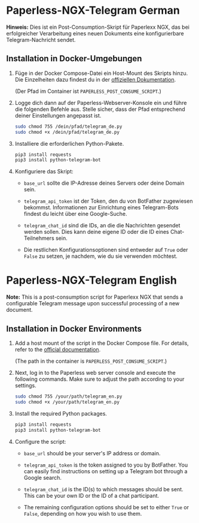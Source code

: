 # Paperless-NGX-Telegram German

**Hinweis:** Dies ist ein Post-Consumption-Skript für Paperlexx NGX, das bei erfolgreicher Verarbeitung eines neuen Dokuments eine konfigurierbare Telegram-Nachricht sendet.

## Installation in Docker-Umgebungen

1. Füge in der Docker Compose-Datei ein Host-Mount des Skripts hinzu. Die Einzelheiten dazu findest du in der [offiziellen Dokumentation](https://docs.paperless-ngx.com/advanced_usage/#docker-consume-hooks).

   (Der Pfad im Container ist `PAPERLESS_POST_CONSUME_SCRIPT`.)

2. Logge dich dann auf der Paperless-Webserver-Konsole ein und führe die folgenden Befehle aus. Stelle sicher, dass der Pfad entsprechend deiner Einstellungen angepasst ist.

   ```bash
   sudo chmod 755 /dein/pfad/telegram_de.py
   sudo chmod +x /dein/pfad/telegram_de.py
   ```

3. Installiere die erforderlichen Python-Pakete.

   ```bash
   pip3 install requests
   pip3 install python-telegram-bot
   ```

4. Konfiguriere das Skript:

   - `base_url` sollte die IP-Adresse deines Servers oder deine Domain sein.

   - `telegram_api_token` ist der Token, den du von BotFather zugewiesen bekommst. Informationen zur Einrichtung eines Telegram-Bots findest du leicht über eine Google-Suche.

   - `telegram_chat_id` sind die IDs, an die die Nachrichten gesendet werden sollen. Dies kann deine eigene ID oder die ID eines Chat-Teilnehmers sein.

   - Die restlichen Konfigurationsoptionen sind entweder auf `True` oder `False` zu setzen, je nachdem, wie du sie verwenden möchtest.
   
   
   

   
   
# Paperless-NGX-Telegram English

**Note:** This is a post-consumption script for Paperlexx NGX that sends a configurable Telegram message upon successful processing of a new document.

## Installation in Docker Environments

1. Add a host mount of the script in the Docker Compose file. For details, refer to the [official documentation](https://docs.paperless-ngx.com/advanced_usage/#docker-consume-hooks).

   (The path in the container is `PAPERLESS_POST_CONSUME_SCRIPT`.)

2. Next, log in to the Paperless web server console and execute the following commands. Make sure to adjust the path according to your settings.

   ```bash
   sudo chmod 755 /your/path/telegram_en.py
   sudo chmod +x /your/path/telegram_en.py
   ```

3. Install the required Python packages.

   ```bash
   pip3 install requests
   pip3 install python-telegram-bot
   ```

4. Configure the script:

   - `base_url` should be your server's IP address or domain.

   - `telegram_api_token` is the token assigned to you by BotFather. You can easily find instructions on setting up a Telegram bot through a Google search.

   - `telegram_chat_id` is the ID(s) to which messages should be sent. This can be your own ID or the ID of a chat participant.

   - The remaining configuration options should be set to either `True` or `False`, depending on how you wish to use them.